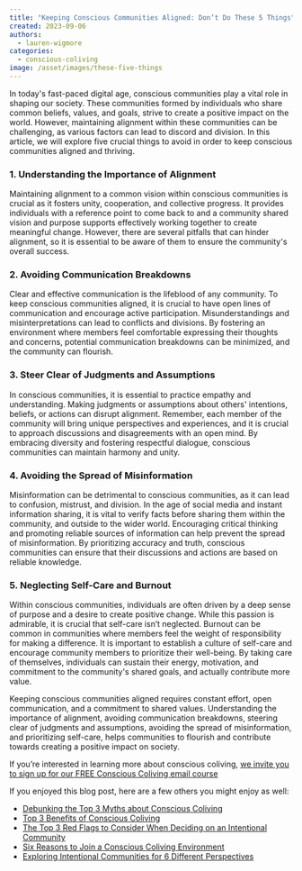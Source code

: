 ```yaml
---
title: "Keeping Conscious Communities Aligned: Don’t Do These 5 Things"
created: 2023-09-06
authors:
  - lauren-wigmore
categories:
  - conscious-coliving
image: /asset/images/these-five-things
---
```


In today's fast-paced digital age, conscious communities play a vital role in shaping our society. These communities formed by individuals who share common beliefs, values, and goals, strive to create a positive impact on the world. However, maintaining alignment within these communities can be challenging, as various factors can lead to discord and division. In this article, we will explore five crucial things to avoid in order to keep conscious communities aligned and thriving.

### 1. Understanding the Importance of Alignment

Maintaining alignment to a common vision within conscious communities is crucial as it fosters unity, cooperation, and collective progress. It provides individuals with a reference point to come back to and a community shared vision and purpose supports effectively working together to create meaningful change. However, there are several pitfalls that can hinder alignment, so it is essential to be aware of them to ensure the community's overall success.

### 2. Avoiding Communication Breakdowns

Clear and effective communication is the lifeblood of any community. To keep conscious communities aligned, it is crucial to have open lines of communication and encourage active participation. Misunderstandings and misinterpretations can lead to conflicts and divisions. By fostering an environment where members feel comfortable expressing their thoughts and concerns, potential communication breakdowns can be minimized, and the community can flourish.

### 3. Steer Clear of Judgments and Assumptions

In conscious communities, it is essential to practice empathy and understanding. Making judgments or assumptions about others' intentions, beliefs, or actions can disrupt alignment. Remember, each member of the community will bring unique perspectives and experiences, and it is crucial to approach discussions and disagreements with an open mind. By embracing diversity and fostering respectful dialogue, conscious communities can maintain harmony and unity.

### 4. Avoiding the Spread of Misinformation

Misinformation can be detrimental to conscious communities, as it can lead to confusion, mistrust, and division. In the age of social media and instant information sharing, it is vital to verify facts before sharing them within the community, and outside to the wider world. Encouraging critical thinking and promoting reliable sources of information can help prevent the spread of misinformation. By prioritizing accuracy and truth, conscious communities can ensure that their discussions and actions are based on reliable knowledge.

### 5. Neglecting Self-Care and Burnout

Within conscious communities, individuals are often driven by a deep sense of purpose and a desire to create positive change. While this passion is admirable, it is crucial that self-care isn’t neglected. Burnout can be common in communities where members feel the weight of responsibility for making a difference. It is important to establish a culture of self-care and encourage community members to prioritize their well-being. By taking care of themselves, individuals can sustain their energy, motivation, and commitment to the community's shared goals, and actually contribute more value.

  
Keeping conscious communities aligned requires constant effort, open communication, and a commitment to shared values. Understanding the importance of alignment, avoiding communication breakdowns, steering clear of judgments and assumptions, avoiding the spread of misinformation, and prioritizing self-care, helps communities to flourish and contribute towards creating a positive impact on society.

If you’re interested in learning more about conscious coliving, [we invite you to sign up for our FREE Conscious Coliving email course](https://lifeitself.org/conscious-coliving-course)

If you enjoyed this blog post, here are a few others you might enjoy as well:
- [Debunking the Top 3 Myths about Conscious Coliving](https://lifeitself.org/blog/2023/08/17/debunking-the-top-3-myths-about-conscious-coliving)
- [Top 3 Benefits of Conscious Coliving](https://lifeitself.org/blog/2023/08/07/top-3-benefits-of-conscious-coliving)
- [The Top 3 Red Flags to Consider When Deciding on an Intentional Community](https://lifeitself.org/blog/2023/08/23/the-top-3-red-flags-to-consider-when-deciding-on-an-intentional-community)
- [Six Reasons to Join a Conscious Coliving Environment](https://lifeitself.org/blog/2023/07/24/6-reasons-to-join-a-conscious-coliving-environment)
- [Exploring Intentional Communities for 6 Different Perspectives](https://lifeitself.org/blog/2023/09/exploring-intentional-communities-from-6-different-perspectives)
